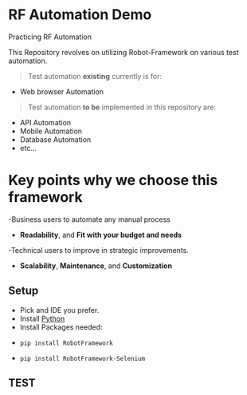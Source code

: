 # RF Automation Demo
Practicing RF Automation

This Repository revolves on utilizing Robot-Framework on various test automation.
>Test automation **existing** currently is for:
- Web browser Automation

>Test automation **to be** implemented in this repository are:
- API Automation
- Mobile Automation
- Database Automation
- etc...
	
# Key points why we choose this framework
-Business users to automate any manual process
-	**Readability**, and **Fit with your budget and needs**

-Technical users to improve in strategic improvements.
-	**Scalability**, **Maintenance**, and **Customization** 
 
## Setup 
- Pick and IDE you prefer.
- Install [Python](https://www.python.org/)
- Install Packages needed:
-	  pip install RobotFramework
-	  pip install RobotFramework-Selenium

## TEST
